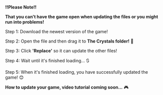 <b>!!Please Note!!</b>

<b>That you can't have the game open when updating the files or you might run into problems!</b>

Step 1: Download the newest version of the game!

Step 2: Open the file and then drag it to <b>The Crystals folder!</b> 📁

Step 3: Click <b>'Replace'</b> so it can update the other files!

Step 4: Wait until it's finished loading... 🔃

Step 5: When it's finished loading, you have successfully updated the game! 😊

<b>How to update your game, video tutorial coming soon...</b> 🎮
